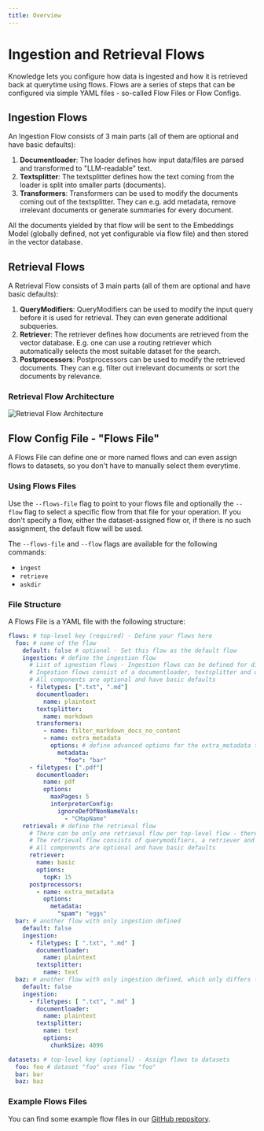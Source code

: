 ```yaml
---
title: Overview
---
```


# Ingestion and Retrieval Flows

Knowledge lets you configure how data is ingested and how it is retrieved back at querytime using flows.
Flows are a series of steps that can be configured via simple YAML files - so-called Flow Files or Flow Configs.

## Ingestion Flows

An Ingestion Flow consists of 3 main parts (all of them are optional and have basic defaults):

1. **Documentloader**: The loader defines how input data/files are parsed and transformed to "LLM-readable" text.
2. **Textsplitter**: The textsplitter defines how the text coming from the loader is split into smaller parts (documents).
3. **Transformers**: Transformers can be used to modify the documents coming out of the textsplitter. They can e.g. add metadata, remove irrelevant documents or generate summaries for every document.

All the documents yielded by that flow will be sent to the Embeddings Model (globally defined, not yet configurable via flow file) and then stored in the vector database.

## Retrieval Flows

A Retrieval Flow consists of 3 main parts (all of them are optional and have basic defaults):

1. **QueryModifiers**: QueryModifiers can be used to modify the input query before it is used for retrieval. They can even generate additional subqueries.
2. **Retriever**: The retriever defines how documents are retrieved from the vector database. E.g. one can use a routing retriever which automatically selects the most suitable dataset for the search.
3. **Postprocessors**: Postprocessors can be used to modify the retrieved documents. They can e.g. filter out irrelevant documents or sort the documents by relevance.

### Retrieval Flow Architecture

![Retrieval Flow Architecture](/img/retrieval_flows.png)

## Flow Config File - "Flows File"

A Flows File can define one or more named flows and can even assign flows to datasets, so you don't have to manually select them everytime.

### Using Flows Files

Use the `--flows-file` flag to point to your flows file and optionally the `--flow` flag to select a specific flow from that file for your operation.
If you don't specify a flow, either the dataset-assigned flow or, if there is no such assignment, the default flow will be used.

The `--flows-file` and `--flow` flags are available for the following commands:

- `ingest`
- `retrieve`
- `askdir`

### File Structure

A Flows File is a YAML file with the following structure:

```yaml
flows: # top-level key (required) - Define your flows here
  foo: # name of the flow
    default: false # optional - Set this flow as the default flow
    ingestion: # define the ingestion flow
      # List of ignestion flows - Ingestion flows can be defined for different filetypes
      # Ingestion flows consist of a documentloader, textsplitter and one or more transformers
      # All components are optional and have basic defaults
      - filetypes: [".txt", ".md"]
        documentloader:
          name: plaintext
        textsplitter:
          name: markdown
        transformers:
          - name: filter_markdown_docs_no_content
          - name: extra_metadata
            options: # define advanced options for the extra_metadata transformer
              metadata:
                "foo": "bar"
      - filetypes: [".pdf"]
        documentloader:
          name: pdf
          options:
            maxPages: 5
            interpreterConfig:
              ignoreDefOfNonNameVals:
                - "CMapName"
    retrieval: # define the retrieval flow
      # There can be only one retrieval flow per top-level flow - there's no differentiation between filetypes
      # The retrieval flow consists of querymodifiers, a retriever and postprocessors
      # All components are optional and have basic defaults
      retriever:
        name: basic
        options:
          topK: 15
      postprocessors:
        - name: extra_metadata
          options:
            metadata:
              "spam": "eggs"
  bar: # another flow with only ingestion defined
    default: false
    ingestion:
      - filetypes: [ ".txt", ".md" ]
        documentloader:
          name: plaintext
        textsplitter:
          name: text
  baz: # another flow with only ingestion defined, which only differs from the `bar` flow in the chunkSize option
    default: false
    ingestion:
      - filetypes: [ ".txt", ".md" ]
        documentloader:
          name: plaintext
        textsplitter:
          name: text
          options:
            chunkSize: 4096

datasets: # top-level key (optional) - Assign flows to datasets
  foo: foo # dataset "foo" uses flow "foo"
  bar: bar
  baz: baz
```

### Example Flows Files

You can find some example flow files in our [GitHub repository](https://github.com/gptscript-ai/knowledge/tree/main/examples).
